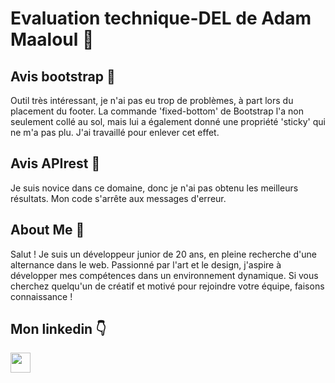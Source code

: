 
# Evaluation technique-DEL de Adam Maaloul 🧠

## Avis bootstrap 🤩
Outil très intéressant, je n'ai pas eu trop de problèmes, à part lors du placement du footer. La commande 'fixed-bottom' de Bootstrap l'a non seulement collé au sol, mais lui a également donné une propriété 'sticky' qui ne m'a pas plu. J'ai travaillé pour enlever cet effet.

## Avis APIrest 🤯
Je suis novice dans ce domaine, donc je n'ai pas obtenu les meilleurs résultats. Mon code s'arrête aux messages d'erreur.

## About Me 🤔
Salut ! Je suis un développeur junior de 20 ans, en pleine recherche d'une alternance dans le web. Passionné par l'art et le design, j'aspire à développer mes compétences dans un environnement dynamique. Si vous cherchez quelqu'un de créatif et motivé pour rejoindre votre équipe, faisons connaissance !

## Mon linkedin 👇
<a href="https://www.linkedin.com/in/adam-maaloul-17564026a/" target="_blank" rel="noreferrer"> <picture> <source media="(prefers-color-scheme: dark)" srcset="https://raw.githubusercontent.com/danielcranney/readme-generator/main/public/icons/socials/linkedin-dark.svg" /> <source media="(prefers-color-scheme: light)" srcset="https://raw.githubusercontent.com/danielcranney/readme-generator/main/public/icons/socials/linkedin.svg" /> <img src="https://raw.githubusercontent.com/danielcranney/readme-generator/main/public/icons/socials/linkedin.svg" width="32" height="32" /> </picture> </a>
